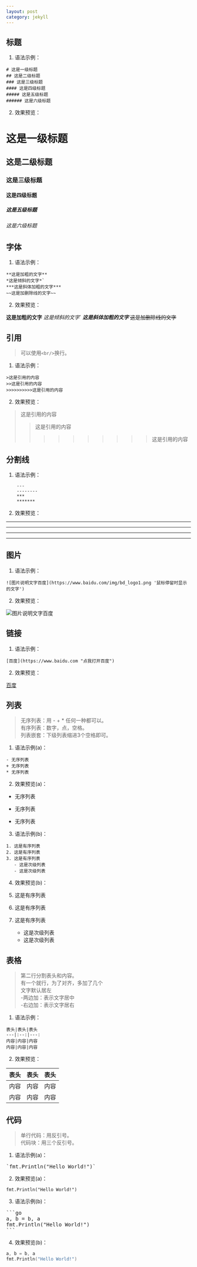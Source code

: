 ```yaml
---
layout: post
category: jekyll
---
```


## 标题

1. 语法示例：

```
# 这是一级标题
## 这是二级标题
### 这是三级标题
#### 这是四级标题
##### 这是五级标题
###### 这是六级标题
```

2. 效果预览：

# 这是一级标题
## 这是二级标题
### 这是三级标题
#### 这是四级标题
##### 这是五级标题
###### 这是六级标题



## 字体

1. 语法示例：

```
**这是加粗的文字**
*这是倾斜的文字*`
***这是斜体加粗的文字***
~~这是加删除线的文字~~
```

2. 效果预览：

**这是加粗的文字**
*这是倾斜的文字*`
***这是斜体加粗的文字***
~~这是加删除线的文字~~



## 引用

> 可以使用`<br/>`换行。

1. 语法示例：

```
>这是引用的内容
>>这是引用的内容
>>>>>>>>>>这是引用的内容
```

2. 效果预览：

>这是引用的内容
>>这是引用的内容
>>>>>>>>>>这是引用的内容



## 分割线

1. 语法示例：

```
    ---
    --------
    ***
    *******
```

2. 效果预览：

---
--------
***
*******



## 图片

1. 语法示例：

```
![图片说明文字百度](https://www.baidu.com/img/bd_logo1.png '鼠标停留时显示的文字')
```

2. 效果预览：

![图片说明文字百度](https://www.baidu.com/img/bd_logo.png '鼠标停留时显示的文字')



## 链接

1. 语法示例：

```
[百度](https://www.baidu.com "点我打开百度")
```

2. 效果预览：

[百度](https://www.baidu.com "点我打开百度")


## 列表

> 无序列表：用 - + * 任何一种都可以。<br/>
> 有序列表：数字，点，空格。<br/>
> 列表嵌套：下级列表缩进3个空格即可。

1. 语法示例(a)：

```
- 无序列表
+ 无序列表
* 无序列表
```

2. 效果预览(a)：

- 无序列表
+ 无序列表
* 无序列表

3. 语法示例(b)：

```
1. 这是有序列表
2. 这是有序列表
3. 这是有序列表
   - 这是次级列表
   - 这是次级列表
```

4. 效果预览(b)：

1. 这是有序列表
2. 这是有序列表
3. 这是有序列表
   - 这是次级列表
   - 这是次级列表


## 表格

> 第二行分割表头和内容。<br/>
> 有一个就行，为了对齐，多加了几个<br/>
> 文字默认居左<br/>
> -两边加：表示文字居中<br/>
> -右边加：表示文字居右

1. 语法示例：

```
表头|表头|表头
---|:--:|---:
内容|内容|内容
内容|内容|内容
```

2. 效果预览：

表头|表头|表头
---|:--:|---:
内容|内容|内容
内容|内容|内容



## 代码

> 单行代码：用反引号。<br/>
> 代码块：用三个反引号。

1. 语法示例(a)：

<pre>
`fmt.Println("Hello World!")`
</pre>

2. 效果预览(a)：

`fmt.Println("Hello World!")`

3. 语法示例(b)：

<pre>
```go
a, b = b, a
fmt.Println("Hello World!")
```
</pre>


4. 效果预览(b)：

```go
a, b = b, a
fmt.Println("Hello World!")
```


